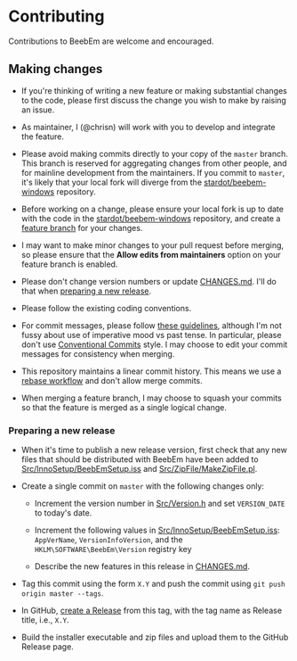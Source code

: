 # Contributing

Contributions to BeebEm are welcome and encouraged.

## Making changes

* If you're thinking of writing a new feature or making substantial changes to the code, please first discuss the change you wish to make by raising an issue.

* As maintainer, I (@chrisn) will work with you to develop and integrate the feature.

* Please avoid making commits directly to your copy of the `master` branch. This branch is reserved for aggregating changes from other people, and for mainline development from the maintainers. If you commit to `master`, it's likely that your local fork will diverge from the [stardot/beebem-windows](https://github.com/stardot/beebem-windows) repository.

* Before working on a change, please ensure your local fork is up to date with the code in the [stardot/beebem-windows](https://github.com/stardot/beebem-windows) repository, and create a [feature branch](https://www.atlassian.com/git/tutorials/comparing-workflows/feature-branch-workflow) for your changes.

* I may want to make minor changes to your pull request before merging, so please ensure that the **Allow edits from maintainers** option on your feature branch is enabled.

* Please don't change version numbers or update [CHANGES.md](https://github.com/stardot/beebem-windows/blob/master/CHANGES.md). I'll do that when [preparing a new release](#preparing-a-new-release).

* Please follow the existing coding conventions.

* For commit messages, please follow [these guidelines](https://chris.beams.io/posts/git-commit/), although I'm not fussy about use of imperative mood vs past tense. In particular, please don't use [Conventional Commits](https://www.conventionalcommits.org/) style. I may choose to edit your commit messages for consistency when merging.

* This repository maintains a linear commit history. This means we use a [rebase workflow](https://www.atlassian.com/git/tutorials/rewriting-history/git-rebase) and don't allow merge commits.

* When merging a feature branch, I may choose to squash your commits so that the feature is merged as a single logical change.

### Preparing a new release

* When it's time to publish a new release version, first check that any new files that should be distributed with BeebEm have been added to [Src/InnoSetup/BeebEmSetup.iss](https://github.com/stardot/beebem-windows/blob/master/Src/InnoSetup/BeebEmSetup.iss) and [Src/ZipFile/MakeZipFile.pl](https://github.com/stardot/beebem-windows/blob/master/Src/ZipFile/MakeZipFile.pl).

* Create a single commit on `master` with the following changes only:

  * Increment the version number in [Src/Version.h](https://github.com/stardot/beebem-windows/blob/master/Src/Version.h) and set `VERSION_DATE` to today's date.

  * Increment the following values in [Src/InnoSetup/BeebEmSetup.iss](https://github.com/stardot/beebem-windows/blob/master/Src/InnoSetup/BeebEmSetup.iss): `AppVerName`, `VersionInfoVersion`, and the `HKLM\SOFTWARE\BeebEm\Version` registry key

  * Describe the new features in this release in [CHANGES.md](https://github.com/stardot/beebem-windows/blob/master/CHANGES.md).

* Tag this commit using the form `X.Y` and push the commit using `git push origin master --tags`.

* In GitHub, [create a Release](https://github.com/stardot/beebem-windows/releases/new) from this tag, with the tag name as Release title, i.e., `X.Y`.

* Build the installer executable and zip files and upload them to the GitHub Release page.
